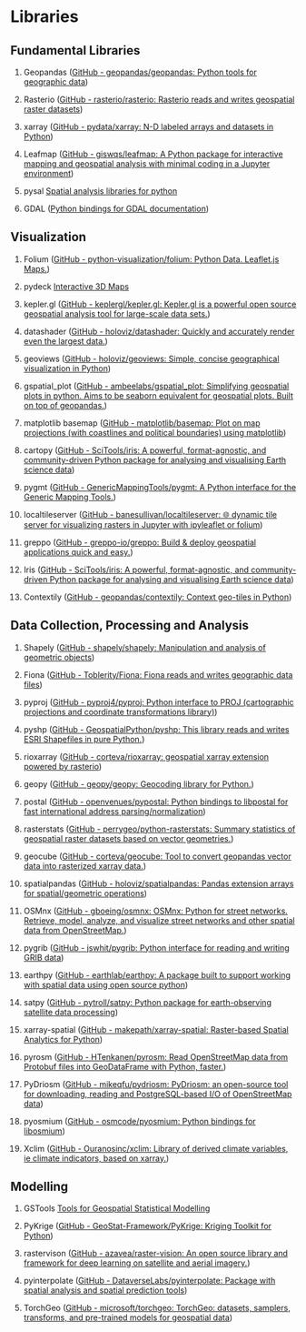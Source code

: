 # Libraries

## Fundamental Libraries

1. Geopandas ([GitHub - geopandas/geopandas: Python tools for geographic data](https://github.com/geopandas/geopandas))

2. Rasterio ([GitHub - rasterio/rasterio: Rasterio reads and writes geospatial raster datasets](https://github.com/rasterio/rasterio))

3. xarray ([GitHub - pydata/xarray: N-D labeled arrays and datasets in Python](https://github.com/pydata/xarray))

4. Leafmap ([GitHub - giswqs/leafmap: A Python package for interactive mapping and geospatial analysis with minimal coding in a Jupyter environment](https://github.com/giswqs/leafmap))

5. pysal [Spatial analysis libraries for python](https://pysal.org/)

6. GDAL ([Python bindings for GDAL documentation](https://gdal.org/api/python_bindings.html))

## Visualization

1. Folium ([GitHub - python-visualization/folium: Python Data. Leaflet.js Maps.](https://github.com/python-visualization/folium))

2. pydeck [Interactive 3D Maps](https://github.com/visgl/deck.gl)

3. kepler.gl ([GitHub - keplergl/kepler.gl: Kepler.gl is a powerful open source geospatial analysis tool for large-scale data sets.](https://github.com/keplergl/kepler.gl))

4. datashader ([GitHub - holoviz/datashader: Quickly and accurately render even the largest data.](https://github.com/holoviz/datashader))

5. geoviews ([GitHub - holoviz/geoviews: Simple, concise geographical visualization in Python](https://github.com/holoviz/geoviews))

6. gspatial_plot ([GitHub - ambeelabs/gspatial_plot: Simplifying geospatial plots in python. Aims to be seaborn equivalent for geospatial plots. Built on top of geopandas.](https://github.com/ambeelabs/gspatial_plot/))

7. matplotlib basemap ([GitHub - matplotlib/basemap: Plot on map projections (with coastlines and political boundaries) using matplotlib](https://github.com/matplotlib/basemap))

8. cartopy ([GitHub - SciTools/iris: A powerful, format-agnostic, and community-driven Python package for analysing and visualising Earth science data](https://github.com/SciTools/iris))

9. pygmt ([GitHub - GenericMappingTools/pygmt: A Python interface for the Generic Mapping Tools.](https://github.com/GenericMappingTools/pygmt))

10. localtileserver ([GitHub - banesullivan/localtileserver: 🌐 dynamic tile server for visualizing rasters in Jupyter with ipyleaflet or folium](https://github.com/banesullivan/localtileserver))

11. greppo ([GitHub - greppo-io/greppo: Build &amp; deploy geospatial applications quick and easy.](https://github.com/greppo-io/greppo))

12. Iris ([GitHub - SciTools/iris: A powerful, format-agnostic, and community-driven Python package for analysing and visualising Earth science data](https://github.com/SciTools/iris))

13. Contextily ([GitHub - geopandas/contextily: Context geo-tiles in Python](https://github.com/geopandas/contextily))

## Data Collection, Processing and Analysis

1. Shapely ([GitHub - shapely/shapely: Manipulation and analysis of geometric objects](https://github.com/shapely/shapely))

2. Fiona ([GitHub - Toblerity/Fiona: Fiona reads and writes geographic data files](https://github.com/Toblerity/Fiona))

3. pyproj ([GitHub - pyproj4/pyproj: Python interface to PROJ (cartographic projections and coordinate transformations library)](https://github.com/pyproj4/pyproj))

4. pyshp ([GitHub - GeospatialPython/pyshp: This library reads and writes ESRI Shapefiles in pure Python.](https://github.com/GeospatialPython/pyshp))

5. rioxarray ([GitHub - corteva/rioxarray: geospatial xarray extension powered by rasterio](https://github.com/corteva/rioxarray))

6. geopy ([GitHub - geopy/geopy: Geocoding library for Python.](https://github.com/geopy/geopy))

7. postal ([GitHub - openvenues/pypostal: Python bindings to libpostal for fast international address parsing/normalization](https://github.com/openvenues/pypostal)) 

8. rasterstats ([GitHub - perrygeo/python-rasterstats: Summary statistics of geospatial raster datasets based on vector geometries.](https://github.com/perrygeo/python-rasterstats/)) 

9. geocube ([GitHub - corteva/geocube: Tool to convert geopandas vector data into rasterized xarray data.](https://github.com/corteva/geocube))

10. spatialpandas ([GitHub - holoviz/spatialpandas: Pandas extension arrays for spatial/geometric operations](https://github.com/holoviz/spatialpandas))

11. OSMnx ([GitHub - gboeing/osmnx: OSMnx: Python for street networks. Retrieve, model, analyze, and visualize street networks and other spatial data from OpenStreetMap.](https://github.com/gboeing/osmnx))

12. pygrib ([GitHub - jswhit/pygrib: Python interface for reading and writing GRIB data](https://github.com/jswhit/pygrib))

13. earthpy ([GitHub - earthlab/earthpy: A package built to support working with spatial data using open source python](https://github.com/earthlab/earthpy))

14. satpy ([GitHub - pytroll/satpy: Python package for earth-observing satellite data processing](https://github.com/pytroll/satpy))

15. xarray-spatial ([GitHub - makepath/xarray-spatial: Raster-based Spatial Analytics for Python](https://github.com/makepath/xarray-spatial))

16. pyrosm ([GitHub - HTenkanen/pyrosm: Read OpenStreetMap data from Protobuf files into GeoDataFrame with Python, faster.](https://github.com/HTenkanen/pyrosm))

17. PyDriosm ([GitHub - mikeqfu/pydriosm: PyDriosm: an open-source tool for downloading, reading and PostgreSQL-based I/O of OpenStreetMap data](https://github.com/mikeqfu/pydriosm))

18. pyosmium ([GitHub - osmcode/pyosmium: Python bindings for libosmium](https://github.com/osmcode/pyosmium))

19. Xclim ([GitHub - Ouranosinc/xclim: Library of derived climate variables, ie climate indicators, based on xarray.](https://github.com/Ouranosinc/xclim))

## Modelling

1. GSTools [Tools for Geospatial Statistical Modelling](https://github.com/GeoStat-Framework/GSTools)

2. PyKrige ([GitHub - GeoStat-Framework/PyKrige: Kriging Toolkit for Python](https://github.com/GeoStat-Framework/PyKrige))

3. rastervison ([GitHub - azavea/raster-vision: An open source library and framework for deep learning on satellite and aerial imagery.](https://github.com/azavea/raster-vision))

4. pyinterpolate ([GitHub - DataverseLabs/pyinterpolate: Package with spatial analysis and spatial prediction tools](https://github.com/DataverseLabs/pyinterpolate))

5. TorchGeo ([GitHub - microsoft/torchgeo: TorchGeo: datasets, samplers, transforms, and pre-trained models for geospatial data](https://github.com/microsoft/torchgeo))
